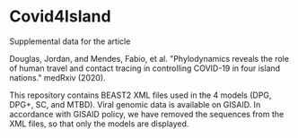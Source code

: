 # Covid4Island



Supplemental data for the article 

Douglas, Jordan, and Mendes, Fabio, et al. "Phylodynamics reveals the role of human travel and contact tracing in controlling COVID-19 in four island nations." medRxiv (2020).





This repository contains BEAST2 XML files used in the 4 models (DPG, DPG+, SC, and MTBD).
Viral genomic data is available on GISAID.
In accordance with GISAID policy, we have removed the sequences from the XML files, so that only the models are displayed.






